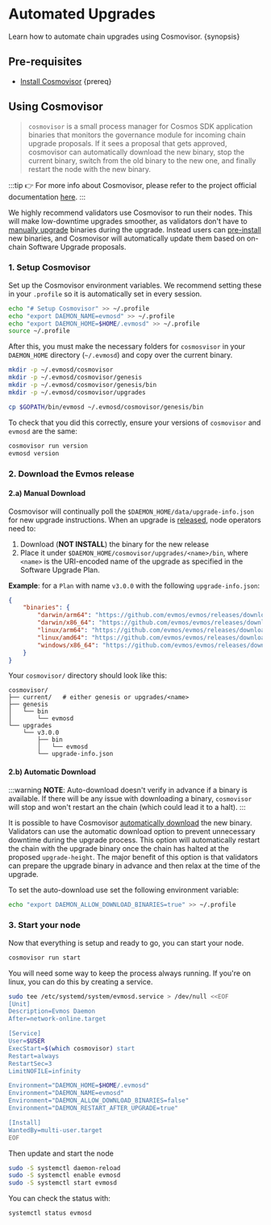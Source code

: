 # Automated Upgrades

Learn how to automate chain upgrades using Cosmovisor. {synopsis}

## Pre-requisites

- [Install Cosmovisor](https://docs.cosmos.network/main/tooling/cosmovisor#installation) {prereq}

## Using Cosmovisor

> `cosmovisor` is a small process manager for Cosmos SDK application binaries that monitors the governance module for incoming chain upgrade proposals. If it sees a proposal that gets approved, cosmovisor can automatically download the new binary, stop the current binary, switch from the old binary to the new one, and finally restart the node with the new binary.

:::tip
👉 For more info about Cosmovisor, please refer to the project official documentation [here](https://docs.cosmos.network/main/tooling/cosmovisor).
:::

<!-- markdown-link-check-disable-next-line -->
We highly recommend validators use Cosmovisor to run their nodes. This will make low-downtime upgrades smoother, as validators don't have to [manually upgrade](./manual.md) binaries during the upgrade. Instead users can [pre-install](#manual-download) new binaries, and Cosmovisor will automatically update them based on on-chain Software Upgrade proposals.

### 1. Setup Cosmovisor

Set up the Cosmovisor environment variables. We recommend setting these in your `.profile` so it is automatically set in every session.

```bash
echo "# Setup Cosmovisor" >> ~/.profile
echo "export DAEMON_NAME=evmosd" >> ~/.profile
echo "export DAEMON_HOME=$HOME/.evmosd" >> ~/.profile
source ~/.profile
```

After this, you must make the necessary folders for `cosmosvisor` in your `DAEMON_HOME` directory (`~/.evmosd`) and copy over the current binary.

```bash
mkdir -p ~/.evmosd/cosmovisor
mkdir -p ~/.evmosd/cosmovisor/genesis
mkdir -p ~/.evmosd/cosmovisor/genesis/bin
mkdir -p ~/.evmosd/cosmovisor/upgrades

cp $GOPATH/bin/evmosd ~/.evmosd/cosmovisor/genesis/bin
```

To check that you did this correctly, ensure your versions of `cosmovisor` and `evmosd` are the same:

```bash
cosmovisor run version
evmosd version
```

### 2. Download the Evmos release

<!-- NOTE: Using a h4 tag here so the relative markdown link used at the top of this document works -->
<h4 id="manual-download">2.a) Manual Download</h4>

Cosmovisor will continually poll the `$DAEMON_HOME/data/upgrade-info.json` for new upgrade instructions. When an upgrade is [released](https://github.com/evmos/evmos/releases), node operators need to:

1. Download (**NOT INSTALL**) the binary for the new release
2. Place it under `$DAEMON_HOME/cosmovisor/upgrades/<name>/bin`, where `<name>` is the URI-encoded name of the upgrade as specified in the Software Upgrade Plan.

**Example**: for a `Plan` with name `v3.0.0` with the following `upgrade-info.json`:

```json
{
    "binaries": {
        "darwin/arm64": "https://github.com/evmos/evmos/releases/download/v3.0.0/evmos_3.0.0_Darwin_arm64.tar.gz",
        "darwin/x86_64": "https://github.com/evmos/evmos/releases/download/v3.0.0/evmos_3.0.0_Darwin_x86_64.tar.gz",
        "linux/arm64": "https://github.com/evmos/evmos/releases/download/v3.0.0/evmos_3.0.0_Linux_arm64.tar.gz",
        "linux/amd64": "https://github.com/evmos/evmos/releases/download/v3.0.0/evmos_3.0.0_Linux_amd64.tar.gz",
        "windows/x86_64": "https://github.com/evmos/evmos/releases/download/v3.0.0/evmos_3.0.0_Windows_x86_64.zip"
    }
}
```

Your `cosmovisor/` directory should look like this:

```shell
cosmovisor/
├── current/   # either genesis or upgrades/<name>
├── genesis
│   └── bin
│       └── evmosd
└── upgrades
    └── v3.0.0
        ├── bin
        │   └── evmosd
        └── upgrade-info.json
```

#### 2.b) Automatic Download

:::warning
**NOTE**: Auto-download doesn't verify in advance if a binary is available. If there will be any issue with downloading a binary, `cosmovisor` will stop and won't restart an the chain (which could lead it to a halt).
:::

It is possible to have Cosmovisor [automatically download](https://docs.cosmos.network/main/tooling/cosmovisor#auto-download) the new binary. Validators can use the automatic download option to prevent unnecessary downtime during the upgrade process. This option will automatically restart the chain with the upgrade binary once the chain has halted at the proposed `upgrade-height`. The major benefit of this option is that validators can prepare the upgrade binary in advance and then relax at the time of the upgrade.

To set the auto-download use set the following environment variable:

```bash
echo "export DAEMON_ALLOW_DOWNLOAD_BINARIES=true" >> ~/.profile
```

### 3. Start your node

Now that everything is setup and ready to go, you can start your node.

```bash
cosmovisor run start
```

You will need some way to keep the process always running. If you're on linux, you can do this by creating a service.

```bash
sudo tee /etc/systemd/system/evmosd.service > /dev/null <<EOF
[Unit]
Description=Evmos Daemon
After=network-online.target

[Service]
User=$USER
ExecStart=$(which cosmovisor) start
Restart=always
RestartSec=3
LimitNOFILE=infinity

Environment="DAEMON_HOME=$HOME/.evmosd"
Environment="DAEMON_NAME=evmosd"
Environment="DAEMON_ALLOW_DOWNLOAD_BINARIES=false"
Environment="DAEMON_RESTART_AFTER_UPGRADE=true"

[Install]
WantedBy=multi-user.target
EOF
```

Then update and start the node

```bash
sudo -S systemctl daemon-reload
sudo -S systemctl enable evmosd
sudo -S systemctl start evmosd
```

You can check the status with:

```bash
systemctl status evmosd
```